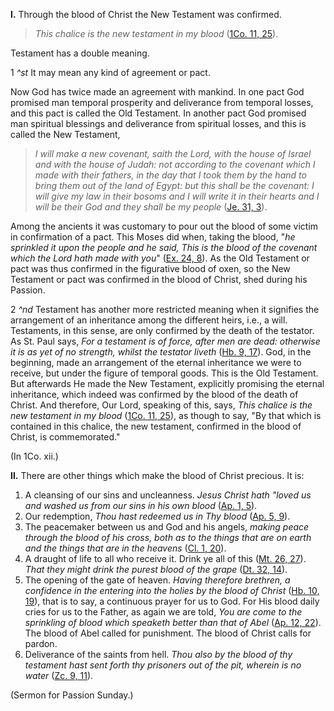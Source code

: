 **I.** Through the blood of Christ the New Testament was confirmed. 

> _This chalice is the new testament in my blood_ ([1Co. 11, 25](https://vulgata.online/bible/1Co.11?ed=DR2&vfn=DR2.1Co.11.25:vs)). 

Testament has a double meaning.

1 *^st* It may mean any kind of agreement or pact.

Now God has twice made an agreement with mankind. In one pact God promised man temporal prosperity and deliverance from temporal losses, and this pact is called the Old Testament. In another pact God promised man spiritual blessings and deliverance from spiritual losses, and this is called the New Testament, 

> _I will make a new covenant, saith the Lord, with the house of Israel and with the house of Judah: not according to the covenant which I made with their fathers, in the day that I took them by the hand to bring them out of the land of Egypt: but this shall be the covenant: I will give my law in their bosoms and I will write it in their hearts and I will be their God and they shall be my people_ ([Je. 31, 3](https://vulgata.online/bible/Je.31?ed=DR2&vfn=DR2.Je.31.3:vs)).

Among the ancients it was customary to pour out the blood of some victim in confirmation of a pact. This Moses did when, taking the blood, "_he sprinkled it upon the people and he said, This is the blood of the covenant which the Lord hath made with you_" ([Ex. 24, 8](https://vulgata.online/bible/Ex.24?ed=DR2&vfn=DR2.Ex.24.8:vs)). As the Old Testament or pact was thus confirmed in the figurative blood of oxen, so the New Testament or pact was confirmed in the blood of Christ, shed during his Passion.

2 *^nd* Testament has another more restricted meaning when it signifies the arrangement of an inheritance among the different heirs, i.e., a will. Testaments, in this sense, are only confirmed by the death of the testator. As St. Paul says, _For a testament is of force, after men are dead: otherwise it is as yet of no strength, whilst the testator liveth_ ([Hb. 9, 17](https://vulgata.online/bible/Hb.9?ed=DR2&vfn=DR2.Hb.9.17:vs)). God, in the beginning, made an arrangement of the eternal inheritance we were to receive, but under the figure of temporal goods. This is the Old Testament. But afterwards He made the New Testament, explicitly promising the eternal inheritance, which indeed was confirmed by the blood of the death of Christ. And therefore, Our Lord, speaking of this, says, _This chalice is the new testament in my blood_ ([1Co. 11, 25](https://vulgata.online/bible/1Co.11?ed=DR2&vfn=DR2.1Co.11.25:vs)), as though to say, "By that which is contained in this chalice, the new testament, confirmed in the blood of Christ, is commemorated."

(In 1Co. xii.)

**II.** There are other things which make the blood of Christ precious. It is:

1. A cleansing of our sins and uncleanness. _Jesus Christ hath "loved us and washed us from our sins in his own blood_ ([Ap. 1, 5](https://vulgata.online/bible/Ap.1?ed=DR2&vfn=DR2.Ap.1.5:vs)).
2. Our redemption, _Thou hast redeemed us in Thy blood_ ([Ap. 5, 9](https://vulgata.online/bible/Ap.5?ed=DR2&vfn=DR2.Ap.5.9:vs)).
3. The peacemaker between us and God and his angels, _making peace through the blood of his cross, both as to the things that are on earth and the things that are in the heavens_ ([Cl. 1, 20](https://vulgata.online/bible/Cl.1?ed=DR2&vfn=DR2.Cl.1.20:vs)).
4. A draught of life to all who receive it. Drink ye all of this ([Mt. 26, 27](https://vulgata.online/bible/Mt.26?ed=DR2&vfn=DR2.Mt.26.27:vs)). _That they might drink the purest blood of the grape_ ([Dt. 32, 14](https://vulgata.online/bible/Dt.32?ed=DR2&vfn=DR2.Dt.32.14:vs)).
5. The opening of the gate of heaven. _Having therefore brethren, a confidence in the entering into the holies by the blood of Christ_ ([Hb. 10, 19](https://vulgata.online/bible/Hb.10?ed=DR2&vfn=DR2.Hb.10.19:vs)), that is to say, a continuous prayer for us to God. For His blood daily cries for us to the Father, as again we are told, _You are come to the sprinkling of blood which speaketh better than that of Abel_ ([Ap. 12, 22](https://vulgata.online/bible/Ap.12?ed=DR2&vfn=DR2.Ap.12.22:vs)). The blood of Abel called for punishment. The blood of Christ calls for pardon.
6. Deliverance of the saints from hell. _Thou also by the blood of thy testament hast sent forth thy prisoners out of the pit, wherein is no water_ ([Zc. 9, 11](https://vulgata.online/bible/Zc.9?ed=DR2&vfn=DR2.Zc.9.11:vs)).

(Sermon for Passion Sunday.)